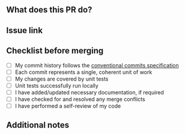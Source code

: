 ## What does this PR do?
<!-- Provide a clear and concise description of the changes -->

## Issue link
<!-- Add the link to the related issue(s) -->

## Checklist before merging
<!-- Cross each tickbox, where applicable -->

- [ ] My commit history follows the [conventional commits specification](https://www.conventionalcommits.org/en/v1.0.0/)
- [ ] Each commit represents a single, coherent unit of work
- [ ] My changes are covered by unit tests
- [ ] Unit tests successfully run locally
- [ ] I have added/updated necessary documentation, if required
- [ ] I have checked for and resolved any merge conflicts
- [ ] I have performed a self-review of my code

## Additional notes
<!-- Any additional information that reviewers should know -->
